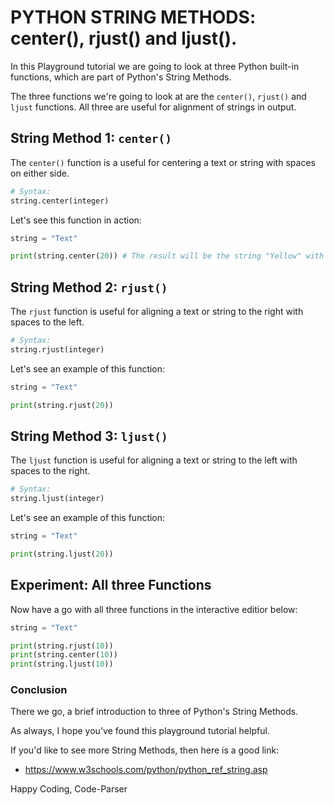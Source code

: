 # PYTHON STRING METHODS: center(), rjust() and ljust().
In this Playground tutorial we are going to look at three Python built-in functions, which are part of Python's String Methods.

The three functions we're going to look at are the ```center()```, ```rjust()``` and ```ljust``` functions.
All three are useful for alignment of strings in output.

## String Method 1: ```center()```
The ```center()``` function is a useful for centering a text or string with spaces on either side.

```python
# Syntax:
string.center(integer)
```

Let's see this function in action:
```python runnable
string = "Text"

print(string.center(20)) # The result will be the string "Yellow" with 7 spaces on either side.
```

## String Method 2: ```rjust()```
The ```rjust``` function is useful for aligning a text or string to the right with spaces to the left.

```python
# Syntax:
string.rjust(integer)
```

Let's see an example of this function:
```python runnable
string = "Text"

print(string.rjust(20))
```

## String Method 3: ```ljust()```
The ```ljust``` function is useful for aligning a text or string to the left with spaces to the right.

```python
# Syntax:
string.ljust(integer)
```

Let's see an example of this function:
```python runnable
string = "Text"

print(string.ljust(20))
```

## Experiment: All three Functions
Now have a go with all three functions in the interactive editior below:

```python runnable
string = "Text"

print(string.rjust(10))
print(string.center(10))
print(string.ljust(10))
```

### Conclusion
There we go, a brief introduction to three of Python's String Methods.

As always, I hope you've found this playground tutorial helpful.

If you'd like to see more String Methods, then here is a good link:
 - https://www.w3schools.com/python/python_ref_string.asp

Happy Coding, Code-Parser